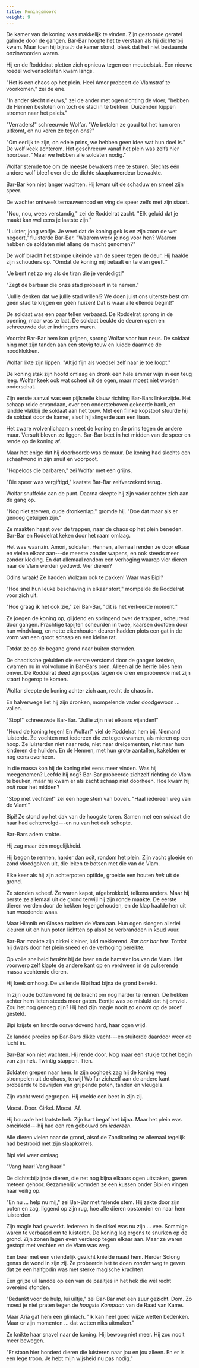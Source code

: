 ```yaml
---
title: Koningsmoord
weight: 9
---
```

De kamer van de koning was makkelijk te vinden. Zijn gestoorde geratel galmde door de gangen. Bar-Bar hoopte het te verstaan als hij dichterbij kwam. Maar toen hij bijna _in_ de kamer stond, bleek dat het niet bestaande onzinwoorden waren.

Hij en de Roddelrat pletten zich opnieuw tegen een meubelstuk. Een nieuwe roedel wolvensoldaten kwam langs.

"Het is een chaos op het plein. Heel Amor probeert de Vlamstraf te voorkomen," zei de ene.

"In ander slecht nieuws," zei de ander met ogen richting de vloer, "hebben de Hennen besloten om toch de stad in te trekken. Duizenden kippen stromen naar het paleis."

"Verraders!" schreeuwde Wolfar. "We betalen ze goud tot het hun oren uitkomt, en nu keren ze tegen ons?"

"Om eerlijk te zijn, oh edele prins, we hebben geen idee wat hun doel is." De wolf keek achterom. Het geschreeuw vanaf het plein was zelfs hier hoorbaar. "Maar we hebben alle soldaten nodig."

Wolfar stemde toe om de meeste bewakers mee te sturen. Slechts één andere wolf bleef over die de dichte slaapkamerdeur bewaakte.

Bar-Bar kon niet langer wachten. Hij kwam uit de schaduw en smeet zijn speer.

De wachter ontweek ternauwernood en ving de speer zelfs met zijn staart.

"Nou, nou, wees verstandig," zei de Roddelrat zacht. "Elk geluid dat je maakt kan wel eens je laatste zijn."

"Luister, jong wolfje. Je weet dat de koning gek is en zijn zoon de wet negeert," fluisterde Bar-Bar. "Waarom werk je nog voor hen? Waarom hebben de soldaten niet allang de macht genomen?"

De wolf bracht het stompe uiteinde van de speer tegen de deur. Hij haalde zijn schouders op. "Omdat de koning mij betaalt en te eten geeft."

"Je bent net zo erg als de tiran die je verdedigt!"

"Zegt de barbaar die onze stad probeert in te nemen."

"Jullie denken dat we jullie stad willen!? We doen juist ons uiterste best om géén stad te krijgen en géén huizen! Dat is waar alle ellende begint!"

De soldaat was een paar tellen verbaasd. De Roddelrat sprong in de opening, maar was te laat. De soldaat beukte de deuren open en schreeuwde dat er indringers waren.

Voordat Bar-Bar hem kon grijpen, sprong Wolfar voor hun neus. De soldaat hing met zijn tanden aan een stevig touw en luidde daarmee de noodklokken.

Wolfar likte zijn lippen. "Altijd fijn als voedsel zelf naar je toe loopt."

De koning stak zijn hoofd omlaag en dronk een hele emmer wijn in één teug leeg. Wolfar keek ook wat scheel uit de ogen, maar moest niet worden onderschat.

Zijn eerste aanval was een pijlsnelle klauw richting Bar-Bars linkerzijde. Het schaap rolde ervandaan, over een ondersteboven gekeerde bank, en landde vlakbij de soldaat aan het touw. Met een flinke kopstoot stuurde hij de soldaat door de kamer, alsof hij slingerde aan een liaan.

Het zware wolvenlichaam smeet de koning en de prins tegen de andere muur. Versuft bleven ze liggen. Bar-Bar beet in het midden van de speer en rende op de koning af. 

Maar het enige dat hij doorboorde was de muur. De koning had slechts een schaafwond in zijn snuit en voorpoot.

"Hopeloos die barbaren," zei Wolfar met een grijns.

"Die speer was vergiftigd," kaatste Bar-Bar zelfverzekerd terug.

Wolfar snuffelde aan de punt. Daarna sleepte hij zijn vader achter zich aan de gang op.

"Nog niet sterven, oude dronkenlap," gromde hij. "Doe dat maar als er genoeg getuigen zijn."

Ze maakten haast over de trappen, naar de chaos op het plein beneden. Bar-Bar en Roddelrat keken door het raam omlaag.

Het was waanzin. Amori, soldaten, Hennen, allemaal renden ze door elkaar en vielen elkaar aan---de meeste zonder wapens, en ook steeds meer zonder kleding. En dat allemaal rondom een verhoging waarop vier dieren naar de Vlam werden geduwd. Vier dieren?

Odins wraak! Ze hadden Wolzam ook te pakken! Waar was Bipi?

"Hoe snel hun leuke beschaving in elkaar stort," mompelde de Roddelrat voor zich uit.

"Hoe graag ik het ook zie," zei Bar-Bar, "dit is het verkeerde moment."

Ze joegen de koning op, glijdend en springend over de trappen, scheurend door gangen. Prachtige tapijten scheurden in twee, kaarsen doofden door hun windvlaag, en nette eikenhouten deuren hadden plots een gat in de vorm van een groot schaap en een kleine rat.

Totdat ze op de begane grond naar buiten stormden.

De chaotische geluiden die eerste verstomd door de gangen ketsten, kwamen nu in vol volume in Bar-Bars oren. Alleen al de herrie blies hem omver. De Roddelrat deed zijn pootjes tegen de oren en probeerde met zijn staart hogerop te komen.

Wolfar sleepte de koning achter zich aan, recht de chaos in.

En halverwege liet hij zijn dronken, mompelende vader doodgewoon ... vallen.

"Stop!" schreeuwde Bar-Bar. "Jullie zijn niet elkaars vijanden!"

"Houd de koning tegen! En Wolfar!" viel de Roddelrat hem bij. Niemand luisterde. Ze vochten met iedereen die ze tegenkwamen, als mieren op een hoop. Ze luisterden niet naar rede, niet naar dreigementen, niet naar hun kinderen die huilden. En de Hennen, met hun grote aantallen, kakelden er nog eens overheen. 

In die massa kon hij de koning niet eens meer vinden. Was hij meegenomen? Leefde hij nog? Bar-Bar probeerde zichzelf richting de Vlam te beuken, maar hij kwam er als zacht schaap niet doorheen. Hoe kwam hij _ooit_ naar het midden?

"Stop met vechten!" zei een hoge stem van boven. "Haal iedereen weg van de Vlam!"

Bipi! Ze stond op het dak van de hoogste toren. Samen met een soldaat die haar had achtervolgd---en nu van het dak schopte.

Bar-Bars adem stokte.

Hij zag maar één mogelijkheid.

Hij begon te rennen, harder dan ooit, rondom het plein. Zijn vacht gloeide en zond vloedgolven uit, die leken te botsen met die van de Vlam.

Elke keer als hij zijn achterpoten optilde, groeide een houten _hek_ uit de grond.

Ze stonden scheef. Ze waren kapot, afgebrokkeld, telkens anders. Maar hij perste ze allemaal uit de grond terwijl hij zijn ronde maakte. De eerste dieren werden door de hekken tegengehouden, en de klap haalde hen uit hun woedende waas.

Maar Himnib en Ginsea raakten de Vlam aan. Hun ogen sloegen allerlei kleuren uit en hun poten lichtten op alsof ze verbrandden in koud vuur.

Bar-Bar maakte zijn cirkel kleiner, luid mekkerend. _Bar bar bar bar_. Totdat hij dwars door het plein sneed en de verhoging bereikte.

Op volle snelheid _beukte_ hij de beer en de hamster los van de Vlam. Het voorwerp zelf klapte de andere kant op en verdween in de pulserende massa vechtende dieren.

Hij keek omhoog. De vallende Bipi had bijna de grond bereikt. 

In zijn oude botten vond hij de kracht om nog harder te rennen. De hekken achter hem lieten steeds meer gaten. Eentje was zo mislukt dat hij omviel. Zou het nog genoeg zijn? Hij had zijn magie nooit _zo enorm_ op de proef gesteld.

Bipi krijste en knorde oorverdovend hard, haar ogen wijd.

Ze landde precies op Bar-Bars dikke vacht---en stuiterde daardoor weer de lucht in.

Bar-Bar kon niet wachten. Hij rende door. Nog maar een stukje tot het begin van zijn hek. Twintig stappen. Tien.

Soldaten grepen naar hem. In zijn ooghoek zag hij de koning weg strompelen uit de chaos, terwijl Wolfar zichzelf aan de andere kant probeerde te bevrijden van grijpende poten, tanden en vleugels.

Zijn vacht werd gegrepen. Hij voelde een beet in zijn zij.

Moest. Door. Cirkel. Moest. Af.

Hij bouwde het laatste hek. Zijn hart begaf het bijna. Maar het plein was omcirkeld---hij had een ren gebouwd om _iedereen_.

Alle dieren vielen naar de grond, alsof de Zandkoning ze allemaal tegelijk had bestrooid met zijn slaapkorrels.

Bipi viel weer omlaag.

"Vang haar! Vang haar!"

De dichtstbijzijnde dieren, die net nog bijna elkaars ogen uitstaken, gaven meteen gehoor. Gezamenlijk vormden ze een kussen onder Bipi en vingen haar veilig op.

"En nu ... help nu mij," zei Bar-Bar met falende stem. Hij zakte door zijn poten en zag, liggend op zijn rug, hoe alle dieren opstonden en naar hem luisterden.

Zijn magie had gewerkt. Iedereen in de cirkel was nu zijn ... vee. Sommige waren te verbaasd om te luisteren. De koning lag ergens te snurken op de grond. Zijn zonen lagen even verderop tegen elkaar aan. Maar ze waren gestopt met vechten en de Vlam was weg.

Een beer met een vriendelijk gezicht knielde naast hem. Herder Solong genas de wond in zijn zij. Ze probeerde het te doen _zonder_ weg te geven dat ze een halfgodin was met sterke magische krachten.

Een grijze uil landde op één van de paaltjes in het hek die wél recht overeind stonden.

"Bedankt voor de hulp, lui uiltje," zei Bar-Bar met een zuur gezicht. Dom. Zo moest je niet praten tegen de _hoogste Kompaan_ van de Raad van Kame.

Maar Aria gaf hem een glimlach. "Ik kan heel goed wijze wetten bedenken. Maar er zijn momenten ... dat wetten niks uitmaken."

Ze knikte haar snavel naar de koning. Hij bewoog niet meer. Hij zou nooit meer bewegen.

"Er staan hier honderd dieren die luisteren naar jou en jou alleen. En er is een lege troon. Je hebt mijn wijsheid nu pas nodig."